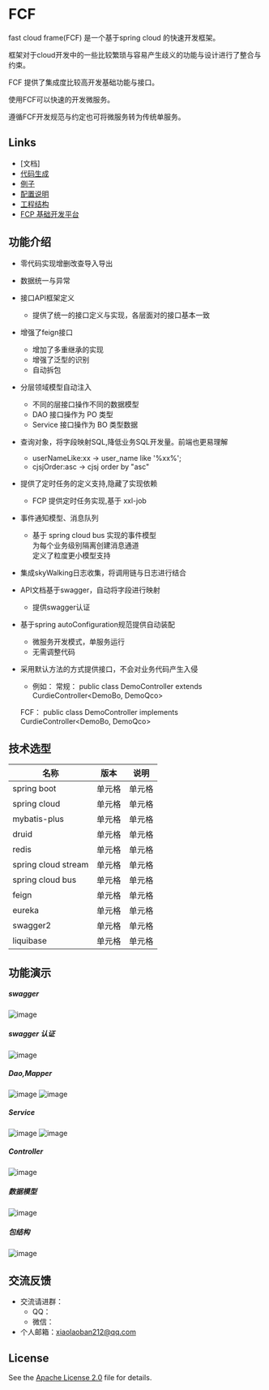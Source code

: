 # FCF
 fast cloud frame(FCF) 是一个基于spring cloud 的快速开发框架。
 
 框架对于cloud开发中的一些比较繁琐与容易产生歧义的功能与设计进行了整合与约束。
 
 FCF 提供了集成度比较高开发基础功能与接口。

 使用FCF可以快速的开发微服务。
 
 遵循FCF开发规范与约定也可将微服务转为传统单服务。

 ## Links

- [文档]
- [代码生成](https://github.com/hlg212/FCP/tree/master/generator)
- [例子](https://github.com/hlg212/fcf-examples)
- [配置说明](https://github.com/hlg212/fcf-examples)
- [工程结构](https://github.com/hlg212/fcf-examples)
- [FCP 基础开发平台](https://github.com/hlg212/FCP)

## 功能介绍
-  零代码实现增删改查导入导出
-  数据统一与异常
-  接口API框架定义
	- 提供了统一的接口定义与实现，各层面对的接口基本一致
-  增强了feign接口
	- 增加了多重继承的实现
	- 增强了泛型的识别
    - 自动拆包
-  分层领域模型自动注入
    - 不同的层接口操作不同的数据模型
	- DAO 接口操作为 PO 类型
	- Service 接口操作为 BO 类型数据
-  查询对象，将字段映射SQL,降低业务SQL开发量。前端也更易理解
    - userNameLike:xx   ->    user_name like '%xx%';  
	- cjsjOrder:asc ->  cjsj order by "asc"	
-  提供了定时任务的定义支持,隐藏了实现依赖
    - FCP 提供定时任务实现,基于 xxl-job  
-  事件通知模型、消息队列
    - 基于 spring cloud bus 实现的事件模型  
      为每个业务级别隔离创建消息通道  
      定义了粒度更小模型支持
-  集成skyWalking日志收集，将调用链与日志进行结合
-  API文档基于swagger，自动将字段进行映射
    - 提供swagger认证
-  基于spring autoConfiguration规范提供自动装配
    - 微服务开发模式，单服务运行
	- 无需调整代码
-  采用默认方法的方式提供接口，不会对业务代码产生入侵
	- 例如：
	常规： public class DemoController extends CurdieController<DemoBo, DemoQco>
	
	FCF：  public class DemoController implements CurdieController<DemoBo, DemoQco>

## 技术选型
|  名称   | 版本  |  说明  |
|  ----  | ----  | ----  |
| spring boot  | 单元格 | 单元格 |
| spring cloud  | 单元格 | 单元格 |
| mybatis-plus  | 单元格 | 单元格 |
| druid  | 单元格 | 单元格 |
| redis  | 单元格 | 单元格 |
| spring cloud stream  | 单元格 | 单元格 |
| spring cloud bus  | 单元格 | 单元格 |
| feign  | 单元格 | 单元格 |
| eureka  | 单元格 | 单元格 |
| swagger2  | 单元格 | 单元格 |
| liquibase  | 单元格 | 单元格 |

## 功能演示

##### swagger
![image](https://raw.githubusercontent.com/hlg212/fcf-examples/master/images/curdie_swagger.jpg)

##### swagger 认证
![image](https://raw.githubusercontent.com/hlg212/fcf-examples/master/images/curdie_swagger_auth.jpg)

##### Dao,Mapper
![image](https://raw.githubusercontent.com/hlg212/fcf-examples/master/images/curdie_dao.jpg)
![image](https://raw.githubusercontent.com/hlg212/fcf-examples/master/images/curdie_mapper.jpg)


##### Service
![image](https://raw.githubusercontent.com/hlg212/fcf-examples/master/images/curdie_service.jpg)
![image](https://raw.githubusercontent.com/hlg212/fcf-examples/master/images/curdie_serviceImpl.jpg)

##### Controller
![image](https://raw.githubusercontent.com/hlg212/fcf-examples/master/images/curdie_controller.jpg)

##### 数据模型
![image](https://raw.githubusercontent.com/hlg212/fcf-examples/master/images/curdie_facade.jpg)

##### 包结构
![image](https://raw.githubusercontent.com/hlg212/fcf-examples/master/images/curdie_dir.jpg)


## 交流反馈
* 交流请进群：
	* QQ：
	* 微信：
* 个人邮箱：xiaolaoban212@qq.com

## License

See the [Apache License 2.0](http://www.apache.org/licenses/LICENSE-2.0) file for details.